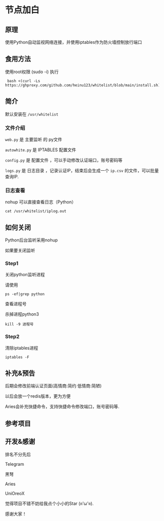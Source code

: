 # 节点加白

## 原理

使用Python自动监视网络连接，并使用iptables作为防火墙控制放行端口

## 食用方法

使用root权限 (sudo -i) 执行

```
 bash <(curl -Ls https://ghproxy.com/github.com/heinu123/whitelist/blob/main/install.sh)
```



## 简介

默认安装在 `/usr/whitelist`



### 文件介绍

`web.py` 是 主要监听 的 py文件

`autowhite.py` 是 IPTABLES 配置文件

`config.py` 是 配置文件 ，可以手动修改认证端口，账号密码等

`logs.py` 是 日志目录 ，记录认证IP，结束后会生成一个 `ip.csv` 的文件，可以批量查询IP.



### 日志查看

nohup 可以直接查看日志（Python）



```shell
cat /usr/whitelist/iplog.out
```



## 如何关闭

Python后台监听采用nohup



如果要关闭监听

### Step1

关闭python监听进程



请使用

```shell
ps -ef|grep python
```

查看进程号

杀掉进程python3

```shell
kill -9 进程号
```

### Step2

清除iptables进程

```
iptables -F
```



## 补充&预告



后期会修改前端认证页面(高情商:简约 低情商:简陋)

以后会放一个redis版本，更为方便

Aries会补充快捷命令，支持快捷命令修改端口，账号密码等.



## 参考项目

[UFWFORNODE]:(https://github.com/AriesEDGE/ufwfornode#UFWFORNODE)
[IPTABLES]:(https://linux.die.net/man/8/iptables#IPTABLES) 

## 开发&感谢

排名不分先后



Telegram

黑弩 

[@heinu1]:(https://t.me/heinu1)

Aries 

[@aries_init]:(https://t.me/aries_init)

UniOreoX 

[@UniOreoX]:(https://t.me/unioreox)



觉得项目不错不妨给我点个小小的Star (ฅ'ω'ฅ).

感谢大家！


